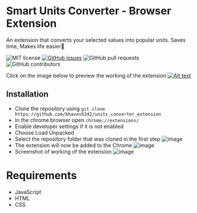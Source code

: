 # Smart Units Converter - Browser Extension

An extension that converts your selected values into popular units. Saves time, Makes life easier:dancer:

![MIT license](https://img.shields.io/badge/License-MIT-green.svg)
[![GitHub issues](https://img.shields.io/github/issues/bhavesh242/units_converter_extension)](https://github.com/bhavesh242/units_converter_extension)
![GitHub pull requests](https://img.shields.io/github/issues-pr/bhavesh242/units_converter_extension)
![GitHub contributors](https://img.shields.io/github/contributors/bhavesh242/units_converter_extension)

Click on the image below to preview the working of the extension
[![Alt text](https://i.ytimg.com/vi/W4USPH2sBJw/hqdefault.jpg)](https://www.youtube.com/watch?v=W4USPH2sBJw&ab_channel=BhaveshAgrawal)

## Installation 

- Clone the repository using ```git clone https://github.com/bhavesh242/units_converter_extension```
- In the chrome browser open ```chrome://extensions/```
- Enable developer settings if it is not enabled
- Choose Load Unpacked
- Select the repository folder that was cloned in the first step
![image](https://github.com/bhavesh242/units_converter_extension/blob/master/Images/load%20unpacked.PNG)
- The extension will now be added to the Chrome
![image](https://github.com/bhavesh242/units_converter_extension/blob/master/Images/Uploaded.PNG)
- Screenshot of working of the extension
![image](https://github.com/bhavesh242/units_converter_extension/blob/master/Images/Example.PNG)



# Requirements
- JavaScript
- HTML 
- CSS
